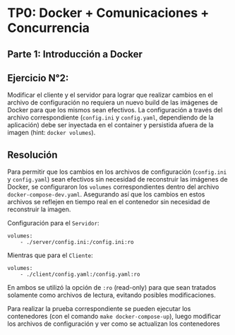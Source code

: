 # TP0: Docker + Comunicaciones + Concurrencia

## Parte 1: Introducción a Docker

## Ejercicio N°2:
Modificar el cliente y el servidor para lograr que realizar cambios en el archivo de configuración no requiera un nuevo build de las imágenes de Docker para que los mismos sean efectivos. La configuración a través del archivo correspondiente (`config.ini` y `config.yaml`, dependiendo de la aplicación) debe ser inyectada en el container y persistida afuera de la imagen (hint: `docker volumes`).

## Resolución
Para permitir que los cambios en los archivos de configuración (`config.ini` y `config.yaml`) sean efectivos sin necesidad de reconstruir las imágenes de Docker, se configuraron los `volumes` correspondientes dentro del archivo `docker-compose-dev.yaml`. Asegurando así que los cambios en estos archivos se reflejen en tiempo real en el contenedor sin necesidad de reconstruir la imagen.

Configuración para el `Servidor`:
```
volumes:
    - ./server/config.ini:/config.ini:ro
```

Mientras que para el `Cliente`:
```
volumes:
    - ./client/config.yaml:/config.yaml:ro
```
En ambos se utilizó la opción de `:ro` (read-only) para que sean tratados solamente como archivos de lectura, evitando posibles modificaciones.

Para realizar la prueba correspondiente se pueden ejecutar los contenedores (con el comando `make docker-compose-up`), luego modificar los archivos de configuración y ver como se actualizan los contenedores